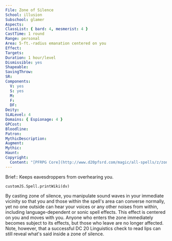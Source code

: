 ```yaml
---
File: Zone of Silence
School: illusion
Subschool: glamer
Aspects: 
ClassList: { bard: 4, mesmerist: 4 }
CastTime: 1 round
Range: personal
Area: 5-ft.-radius emanation centered on you
Effect: 
Targets: 
Duration: 1 hour/level
Dismissible: yes
Shapeable: 
SavingThrow: 
SR: 
Components:
  V: yes
  S: yes
  M: 
  F: 
  DF: 
Deity: 
SLALevel: 4
Domains: { Espionage: 4 }
GPCost: 
Bloodline: 
Patron: 
MythicDescription: 
Augment: 
Mythic: 
Haunt: 
Copyright:
  Content: "[PFRPG Core](http://www.d20pfsrd.com/magic/all-spells/z/zone-of-silence)"
---
```

Brief:: Keeps eavesdroppers from overhearing you.

```dataviewjs
customJS.Spell.printWiki(dv)
```

By casting zone of silence, you manipulate sound waves in your immediate vicinity so that you and those within the spell's area can converse normally, yet no one outside can hear your voices or any other noises from within, including language-dependent or sonic spell effects. This effect is centered on you and moves with you.  Anyone who enters the zone immediately becomes subject to its effects, but those who leave are no longer affected. Note, however, that a successful DC 20 Linguistics check to read lips can still reveal what's said inside a zone of silence.
